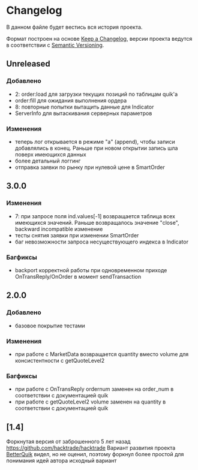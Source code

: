 # Changelog
В данном файле будет вестись вся история проекта.

Формат построен на основе [Keep a Changelog](https://keepachangelog.com/en/1.0.0/),
версии проекта ведутся в соответствии с [Semantic Versioning](https://semver.org/spec/v2.0.0.html).

## Unreleased
### Добавлено
- 2: order:load для загрузки текущих позиций по таблицам quik'а
- order:fill для ожидания выполнения ордера
- 8: повторные попытки вытащить данные для Indicator
- ServerInfo для вытаскивания серверных параметров
### Изменения
- теперь лог открывается в режиме "a" (append), чтобы записи добавлялись в конец. Раньше при новом открытии запись шла поверх имеющихся данных
- более детальный логгинг
- отправка заявки по рынку при нулевой цене в SmartOrder

## 3.0.0
### Изменения
- 7: при запросе поля ind.values[-1] возвращается таблица всех имеющихся значений. Раньше возвращалось значение "close", backward incompatible изменение
- тесты снятия заявки при изменении SmartOrder
- баг невозможности запроса несуществующего индекса в Indicator

### Багфиксы
- backport корректной работы при одновременном приходе OnTransReply/OnOrder в момент sendTransaction

## 2.0.0
### Добавлено
- базовое покрытие тестами

### Изменения
- при работе с MarketData возвращается quantity вместо volume для консистентности с getQuoteLevel2

### Багфиксы
- при работе с OnTransReply ordernum заменен на order_num в соответствии с документацией quik
- при работе с getQuoteLevel2 volume заменен на quantity в соответствии с документацией quik

## [1.4]
Форкнутая версия от заброшенного 5 лет назад https://github.com/hacktrade/hacktrade
Вариант развития проекта [BetterQuik](https://github.com/BetterQuik/framework) видел, но не оценил, поэтому форкнул более простой для понимания идей автора исходный вариант
